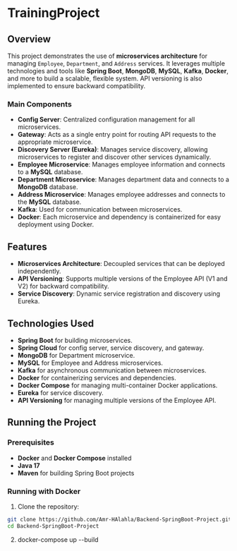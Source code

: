 # TrainingProject

## Overview

This project demonstrates the use of **microservices architecture** for managing `Employee`, `Department`, and `Address` services. It leverages multiple technologies and tools like **Spring Boot**, **MongoDB**, **MySQL**, **Kafka**, **Docker**, and more to build a scalable, flexible system. API versioning is also implemented to ensure backward compatibility.

### Main Components

- **Config Server**: Centralized configuration management for all microservices.
- **Gateway**: Acts as a single entry point for routing API requests to the appropriate microservice.
- **Discovery Server (Eureka)**: Manages service discovery, allowing microservices to register and discover other services dynamically.
- **Employee Microservice**: Manages employee information and connects to a **MySQL** database.
- **Department Microservice**: Manages department data and connects to a **MongoDB** database.
- **Address Microservice**: Manages employee addresses and connects to the **MySQL** database.
- **Kafka**: Used for communication between microservices.
- **Docker**: Each microservice and dependency is containerized for easy deployment using Docker.

## Features

- **Microservices Architecture**: Decoupled services that can be deployed independently.
- **API Versioning**: Supports multiple versions of the Employee API (V1 and V2) for backward compatibility.
- **Service Discovery**: Dynamic service registration and discovery using Eureka.

## Technologies Used

- **Spring Boot** for building microservices.
- **Spring Cloud** for config server, service discovery, and gateway.
- **MongoDB** for Department microservice.
- **MySQL** for Employee and Address microservices.
- **Kafka** for asynchronous communication between microservices.
- **Docker** for containerizing services and dependencies.
- **Docker Compose** for managing multi-container Docker applications.
- **Eureka** for service discovery.
- **API Versioning** for managing multiple versions of the Employee API.

## Running the Project

### Prerequisites

- **Docker** and **Docker Compose** installed
- **Java 17** 
- **Maven** for building Spring Boot projects

### Running with Docker
 1. Clone the repository:
   ```bash
   git clone https://github.com/Amr-HAlahla/Backend-SpringBoot-Project.git
   cd Backend-SpringBoot-Project
```
2. docker-compose up --build


